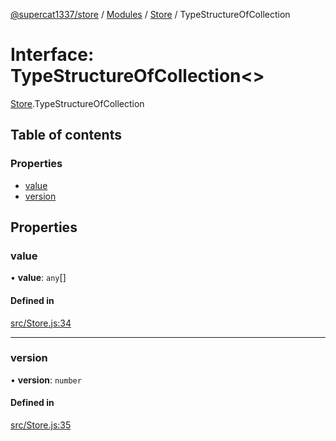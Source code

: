 [@supercat1337/store](../README.md) / [Modules](../modules.md) / [Store](../modules/Store.md) / TypeStructureOfCollection

# Interface: TypeStructureOfCollection\<\>

[Store](../modules/Store.md).TypeStructureOfCollection

## Table of contents

### Properties

- [value](Store.TypeStructureOfCollection.md#value)
- [version](Store.TypeStructureOfCollection.md#version)

## Properties

### value

• **value**: `any`[]

#### Defined in

[src/Store.js:34](https://github.com/supercat911/store/blob/1f1d5645db60e14bbd16c4c9c2d9a5bd0e5ed379/src/Store.js#L34)

___

### version

• **version**: `number`

#### Defined in

[src/Store.js:35](https://github.com/supercat911/store/blob/1f1d5645db60e14bbd16c4c9c2d9a5bd0e5ed379/src/Store.js#L35)
